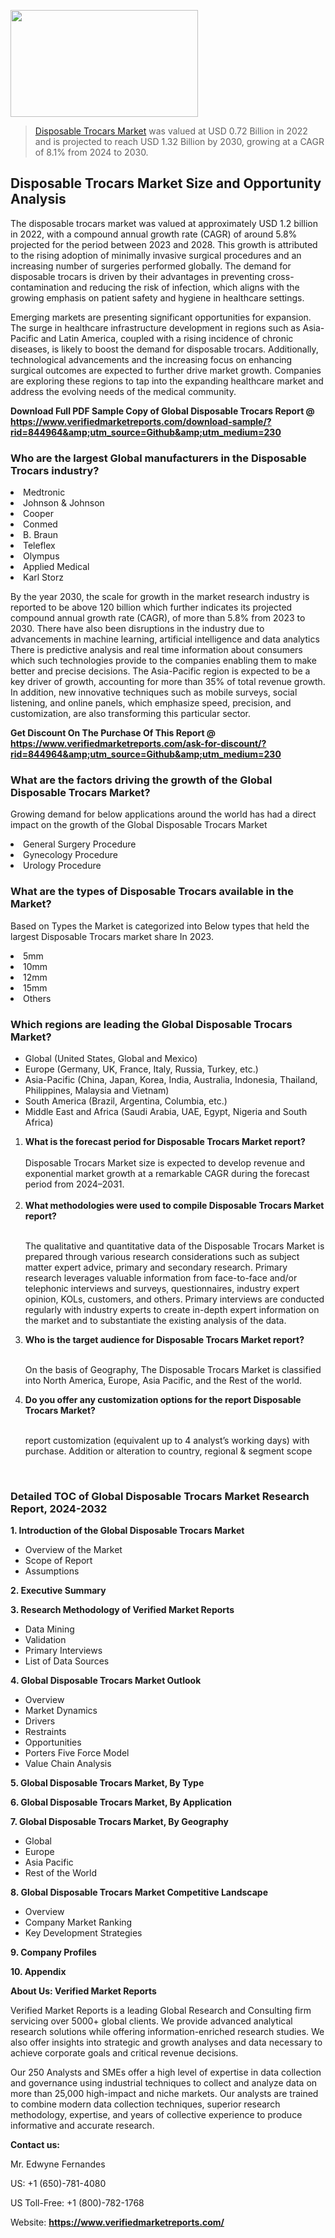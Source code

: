 <img src="https://ffe5etoiles.com/wp-content/uploads/2024/12/MST1-300x171.png" alt="" width="300" height="171" class="alignnone size-medium wp-image-20088" /><blockquote><p><p><a href="https://www.verifiedmarketreports.com/download-sample/?rid=844964&utm_source=Github&utm_medium=230" target="_blank">Disposable Trocars Market</a> was valued at USD 0.72 Billion in 2022 and is projected to reach USD 1.32 Billion by 2030, growing at a CAGR of 8.1% from 2024 to 2030.</p></blockquote><p><h2>Disposable Trocars Market Size and Opportunity Analysis</h2><p>The disposable trocars market was valued at approximately USD 1.2 billion in 2022, with a compound annual growth rate (CAGR) of around 5.8% projected for the period between 2023 and 2028. This growth is attributed to the rising adoption of minimally invasive surgical procedures and an increasing number of surgeries performed globally. The demand for disposable trocars is driven by their advantages in preventing cross-contamination and reducing the risk of infection, which aligns with the growing emphasis on patient safety and hygiene in healthcare settings.</p><p>Emerging markets are presenting significant opportunities for expansion. The surge in healthcare infrastructure development in regions such as Asia-Pacific and Latin America, coupled with a rising incidence of chronic diseases, is likely to boost the demand for disposable trocars. Additionally, technological advancements and the increasing focus on enhancing surgical outcomes are expected to further drive market growth. Companies are exploring these regions to tap into the expanding healthcare market and address the evolving needs of the medical community.</p></p><p class=""><strong>Download Full PDF Sample Copy of Global Disposable Trocars Report @ <a href="https://www.verifiedmarketreports.com/download-sample/?rid=844964&amp;utm_source=Github&amp;utm_medium=230" target="_blank">https://www.verifiedmarketreports.com/download-sample/?rid=844964&amp;utm_source=Github&amp;utm_medium=230</a></strong></p><h3 id="" class="">Who are the largest Global manufacturers in the Disposable Trocars industry?</h3><p><li>Medtronic</li><li> Johnson & Johnson</li><li> Cooper</li><li> Conmed</li><li> B. Braun</li><li> Teleflex</li><li> Olympus</li><li> Applied Medical</li><li> Karl Storz</li></p><div class=""><div class="" dir="" data-message-author-role="" data-message-id="" data-message-model-slug=""><div class=""><div class=""><div class=""><div class="" dir="" data-message-author-role="" data-message-id="" data-message-model-slug=""><div class=""><div class=""><p>By the year 2030, the scale for growth in the market research industry is reported to be above 120 billion which further indicates its projected compound annual growth rate (CAGR), of more than 5.8% from 2023 to 2030. There have also been disruptions in the industry due to advancements in machine learning, artificial intelligence and data analytics There is predictive analysis and real time information about consumers which such technologies provide to the companies enabling them to make better and precise decisions. The Asia-Pacific region is expected to be a key driver of growth, accounting for more than 35% of total revenue growth. In addition, new innovative techniques such as mobile surveys, social listening, and online panels, which emphasize speed, precision, and customization, are also transforming this particular sector.</p><p><strong>Get Discount On The Purchase Of This Report @&nbsp; <a href="https://www.verifiedmarketreports.com/ask-for-discount/?rid=844964&amp;utm_source=Github&amp;utm_medium=230" target="_blank">https://www.verifiedmarketreports.com/ask-for-discount/?rid=844964&amp;utm_source=Github&amp;utm_medium=230</a></strong></p></div></div></div></div></div></div></div></div><h3 id="" class="">What are the factors driving the growth of the Global Disposable Trocars Market?</h3><p id="" class="">Growing demand for below applications around the world has had a direct impact on the growth of the Global Disposable Trocars Market</p><p id="" class=""><li>General Surgery Procedure</li><li> Gynecology Procedure</li><li> Urology Procedure</li></p><h3 id="" class="">What are the types of Disposable Trocars available in the Market?</h3><p id="" class="">Based on Types the Market is categorized into Below types that held the largest Disposable Trocars market share In 2023.</p><p id="" class=""><li>5mm</li><li> 10mm</li><li> 12mm</li><li> 15mm</li><li> Others</li></p><h3 id="" class="">Which regions are leading the Global Disposable Trocars Market?</h3><ul><li>Global (United States, Global and Mexico)</li><li>Europe (Germany, UK, France, Italy, Russia, Turkey, etc.)</li><li>Asia-Pacific (China, Japan, Korea, India, Australia, Indonesia, Thailand, Philippines, Malaysia and Vietnam)</li><li>South America (Brazil, Argentina, Columbia, etc.)</li><li>Middle East and Africa (Saudi Arabia, UAE, Egypt, Nigeria and South Africa)</li></ul><p><ol><li><strong>What is the forecast period for Disposable Trocars Market report?<br /></strong><br /><span data-sheets-root="1" data-sheets-value="{&quot;1&quot;:2,&quot;2&quot;:&quot;XXXX size is expected to develop revenue and exponential market growth at a remarkable CAGR during the forecast period from 2024&ndash;2030.&quot;}" data-sheets-userformat="{&quot;2&quot;:12674,&quot;4&quot;:{&quot;1&quot;:2,&quot;2&quot;:16776960},&quot;10&quot;:2,&quot;11&quot;:0,&quot;15&quot;:&quot;Arial&quot;,&quot;16&quot;:12}">Disposable Trocars Market size is expected to develop revenue and exponential market growth at a remarkable CAGR during the forecast period from 2024&ndash;2031.</span><br /><br /></li><li><strong>What methodologies were used to compile Disposable Trocars Market report?<br /><br /></strong><p>The qualitative and quantitative data of the&nbsp;Disposable Trocars Market is prepared through various research considerations such as subject matter expert advice, primary and secondary research. Primary research leverages valuable information from face-to-face and/or telephonic interviews and surveys, questionnaires, industry expert opinion, KOLs, customers, and others. Primary interviews are conducted regularly with industry experts to create in-depth expert information on the market and to substantiate the existing analysis of the data.&nbsp;</p></li><li><strong>Who is the target audience for Disposable Trocars Market report?<br /><br /></strong><p>On the basis of Geography, The&nbsp;Disposable Trocars Market is classified into North America, Europe, Asia Pacific, and the Rest of the world.</p></li><li><strong>Do you offer any customization options for the report Disposable Trocars Market?<br /><br /></strong><p>report customization (equivalent up to 4 analyst&rsquo;s working days) with purchase. Addition or alteration to country, regional &amp; segment scope</p><p>&nbsp;</p></li></ol></p><h3 id="" class="">Detailed TOC of Global Disposable Trocars Market Research Report, 2024-2032</h3><p id="" class=""><strong>1. Introduction of the Global Disposable Trocars Market</strong></p><ul><li>Overview of the Market</li><li>Scope of Report</li><li>Assumptions</li></ul><p id="" class=""><strong>2. Executive Summary</strong></p><p id="" class=""><strong>3. Research Methodology of&nbsp;Verified Market Reports</strong></p><ul><li>Data Mining</li><li>Validation</li><li>Primary Interviews</li><li>List of Data Sources</li></ul><p id="" class=""><strong>4. Global Disposable Trocars Market Outlook</strong></p><ul><li>Overview</li><li>Market Dynamics</li><li>Drivers</li><li>Restraints</li><li>Opportunities</li><li>Porters Five Force Model</li><li>Value Chain Analysis</li></ul><p id="" class=""><strong>5. Global Disposable Trocars Market, By&nbsp;Type</strong></p><p id="" class=""><strong>6. Global Disposable Trocars Market, By Application</strong></p><p id="" class=""><strong>7. Global Disposable Trocars Market, By Geography</strong></p><ul><li>Global</li><li>Europe</li><li>Asia Pacific</li><li>Rest of the World</li></ul><p id="" class=""><strong>8. Global Disposable Trocars Market Competitive Landscape</strong></p><ul><li>Overview</li><li>Company Market Ranking</li><li>Key Development Strategies</li></ul><p id="" class=""><strong>9. Company Profiles</strong></p><p id="" class=""><strong>10. Appendix</strong></p><p id="" class=""><strong>About Us: Verified Market Reports</strong></p><p id="" class="">Verified Market Reports is a leading Global Research and Consulting firm servicing over 5000+ global clients. We provide advanced analytical research solutions while offering information-enriched research studies. We also offer insights into strategic and growth analyses and data necessary to achieve corporate goals and critical revenue decisions.</p><p id="" class="">Our 250 Analysts and SMEs offer a high level of expertise in data collection and governance using industrial techniques to collect and analyze data on more than 25,000 high-impact and niche markets. Our analysts are trained to combine modern data collection techniques, superior research methodology, expertise, and years of collective experience to produce informative and accurate research.</p><p id="" class=""><strong>Contact us:</strong></p><p id="" class="">Mr. Edwyne Fernandes</p><p id="" class="">US: +1 (650)-781-4080</p><p id="" class="">US Toll-Free: +1 (800)-782-1768</p><p id="" class="">Website: <a target="" data-test-app-aware-link=""><strong>https://www.verifiedmarketreports.com/</strong></a></p>
